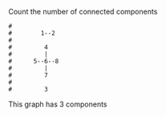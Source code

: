 Count the number of connected components
<br>

    #
    #        1--2
    #
    #         4
    #         |
    #      5--6--8
    #         |
    #         7
    #
    #         3

This graph has 3 components